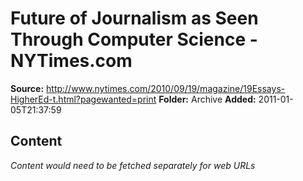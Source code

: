 # Future of Journalism as Seen Through Computer Science - NYTimes.com

**Source:** http://www.nytimes.com/2010/09/19/magazine/19Essays-HigherEd-t.html?pagewanted=print
**Folder:** Archive
**Added:** 2011-01-05T21:37:59




## Content
*Content would need to be fetched separately for web URLs*
